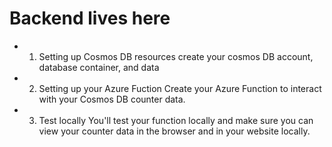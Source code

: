 # Backend lives here
- 1. Setting up Cosmos DB resources
create your cosmos DB account, database container, and data

- 2. Setting up your Azure Fuction
Create your Azure Function to interact with your Cosmos DB counter data.

- 3. Test locally
You'll test your function locally and make sure you can view your counter data in the browser and in your website locally.